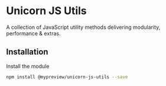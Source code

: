 # Unicorn JS Utils

A collection of JavaScript utility methods delivering modularity, performance & extras.

## Installation

Install the module

```bash
npm install @mypreview/unicorn-js-utils --save
```